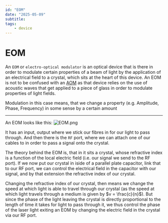 ```yaml
---
id: "EOM"
date: "2025-05-09"
subtitle: 
tags:
    - device
---
```


# EOM

An `EOM` or `electro-optical modulator` is an optical device that is there in order to modulate certain properties of a beam of light by the application of an electrical field to a crystal, which sits at the heart of this device. 
An EOM is not to be confused with an [AOM](general_knowledge/AOM.md) as that device relies on the use of acoustic waves that get applied to a piece of glass in order to modulate properties of light fields.

Modulation in this case means, that we change a property (e.g. Amplitude, Phase, Frequency) in some sense by a certain amount

---

An EOM looks like this:
![EOM.png](assets/imgs/EOM.png)

It has an input, output where we stick our fibres in for our light to pass through. And then there is the `RF` port, where we can attach one of our cables to in order to pass a signal onto the crystal.

The theory behind the EOM is, that in it sits a crystal, whose refractive index is a function of the local electric field (i.e. our signal we send to the RF port). If we now put our crystal in iside of a parallel plate capacitor, link that to our RF port, we can control the electrical field in the capacitor with our signal, and by that extension the refractive index of our crystal. 

Changing the refractive index of our crystal, then means we change the speed at which light is able to travel through our crystal (as the speed at which light travels through a medium is given by $v = \frac{c}{n}$). But since the phase of the light leaving the crystal is directly proportional to the length of time it takes for light to pass through it, we thus control the phase of the laser light exiting an EOM by changing the electric field in the crystal via our RF port.
